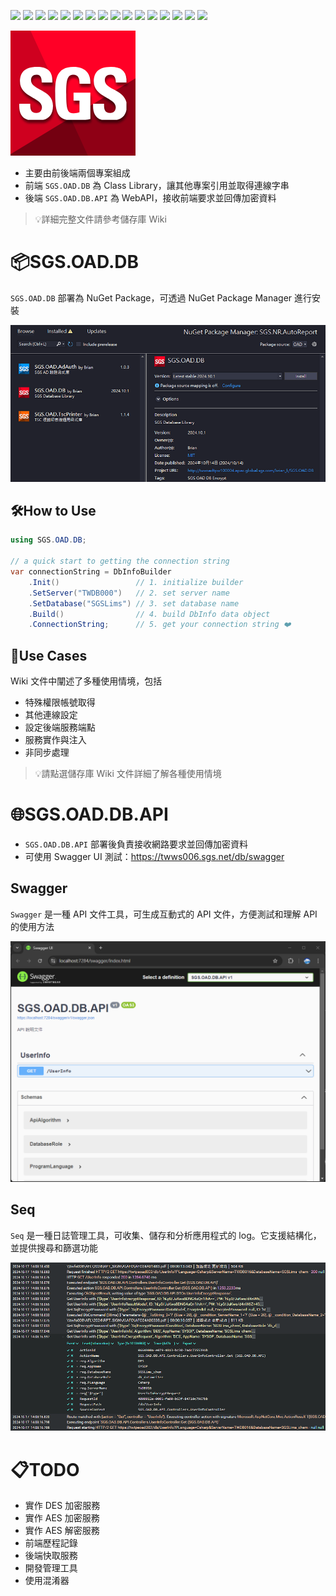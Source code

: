 ![](https://img.shields.io/badge/SGS-OAD-orange) 
![](https://img.shields.io/badge/proj-Database%20Connection%20String-purple) 
![](https://img.shields.io/badge/-4.7-3484D2?logo=dotnet)
![](https://img.shields.io/badge/-4.8-3484D2?logo=dotnet)
![](https://img.shields.io/badge/-Standard%202.0-056473?logo=dotnet)
![](https://img.shields.io/badge/-6-512BD4?logo=dotnet)
![](https://img.shields.io/badge/-8-512BD4?logo=dotnet)
![](https://img.shields.io/badge/-NuGet-004880?logo=nuget)
![](https://img.shields.io/badge/-Git-666?logo=git)
![](https://img.shields.io/badge/-GitHub-666?logo=github)
![](https://img.shields.io/badge/-Gitea-666?logo=gitea)
![](https://img.shields.io/badge/Anthropic-191919?logo=anthropic)
![](https://img.shields.io/badge/OpenAI-412991?logo=openai) 
![](https://img.shields.io/badge/GitHub_Copilot-555?logo=githubcopilot)
![](https://img.shields.io/badge/draw.io-555?logo=diagrams.net)
![](https://img.shields.io/badge/Markdown-555?logo=markdown)

![](./assets/icon.png)

- 主要由前後端兩個專案組成
- 前端 `SGS.OAD.DB` 為 Class Library，讓其他專案引用並取得連線字串
- 後端 `SGS.OAD.DB.API` 為 WebAPI，接收前端要求並回傳加密資料

>💡詳細完整文件請參考儲存庫 Wiki

# 📦SGS.OAD.DB

`SGS.OAD.DB` 部署為 NuGet Package，可透過 NuGet Package Manager 進行安裝

![](./assets/nuget-package-manager.png)

## 🛠️How to Use

```cs
using SGS.OAD.DB;

// a quick start to getting the connection string
var connectionString = DbInfoBuilder
    .Init()                 // 1. initialize builder
    .SetServer("TWDB000")   // 2. set server name
    .SetDatabase("SGSLims") // 3. set database name
    .Build()                // 4. build DbInfo data object
    .ConnectionString;      // 5. get your connection string ❤️
```

## 👥Use Cases

Wiki 文件中闡述了多種使用情境，包括

- 特殊權限帳號取得
- 其他連線設定
- 設定後端服務端點
- 服務實作與注入
- 非同步處理

>💡請點選儲存庫 Wiki 文件詳細了解各種使用情境

# 🌐SGS.OAD.DB.API

- `SGS.OAD.DB.API` 部署後負責接收網路要求並回傳加密資料
- 可使用 Swagger UI 測試：https://twws006.sgs.net/db/swagger

## Swagger

`Swagger` 是一種 API 文件工具，可生成互動式的 API 文件，方便測試和理解 API 的使用方法

![](./assets/api-swagger-demo.apng)

## Seq

`Seq` 是一種日誌管理工具，可收集、儲存和分析應用程式的 log。它支援結構化，並提供搜尋和篩選功能

![](./assets/api-log-seq.png)

# 📋TODO

- 實作 DES 加密服務
- 實作 AES 加密服務
- 實作 AES 解密服務
- 前端歷程記錄
- 後端快取服務
- 開發管理工具
- 使用混淆器